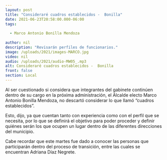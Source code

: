 ```yaml
---
layout: post
title: "Consideraré cuadros establecidos -  Bonilla"
date: 2021-06-23T20:58:00.000-06:00
tags:
  
  - Marco Antonio Bonilla Mendoza
  
author: nil
description: "Revisarán perfiles de funcionarios."
image: /uploads/2021/images-MARCO.jpg
video: nil
audio: /uploads/2021/audio-MW05_.mp3
alt: Consideraré cuadros establecidos -  Bonilla
front: false
section: Local
---
```


Al ser cuestionado si considera que integrantes del gabinete continúen dentro de su cargo en la próxima administración, el Alcalde electo Marco Antonio Bonilla Mendoza, no descartó considerar lo que llamó “cuadros establecidos”.

Esto, dijo, ya que cuentan tanto con experiencia como con el perfil que se necesita, por lo que se definirá el objetivo para poder proceder y definir quiénes serán los que ocupen un lugar dentro de las diferentes direcciones del municipio.

Cabe recordar que este martes fue dado a conocer las personas que participarán dentro del proceso de transición, entre las cuales se encuentran Adriana Díaz Negrete.
